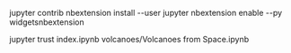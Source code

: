 jupyter contrib nbextension install --user
jupyter nbextension enable --py widgetsnbextension

jupyter trust index.ipynb volcanoes/Volcanoes from Space.ipynb
